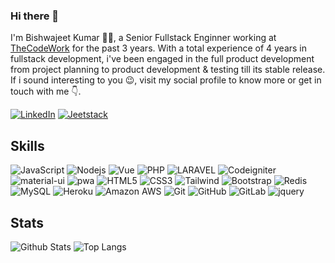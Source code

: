 ### Hi there 👋

<!--
**github-bishwajeet/github-bishwajeet** is a ✨ _special_ ✨ repository because its `README.md` (this file) appears on your GitHub profile.

Here are some ideas to get you started:

- 🔭 I’m currently working on ...
- 🌱 I’m currently learning ...
- 👯 I’m looking to collaborate on ...
- 🤔 I’m looking for help with ...
- 💬 Ask me about ...
- 📫 How to reach me: ...
- 😄 Pronouns: ...
- ⚡ Fun fact: ...
-->
I'm Bishwajeet Kumar 👨‍💻, a Senior Fullstack Enginner working at [TheCodeWork](https://thecodework.com/) for the past 3 years. With a total experience of 4 years in fullstack development, i've been engaged in the full product development from project planning to product development & testing till its stable release. If i sound interesting to you 😉, visit my social profile to know more or get in touch with me 👇.


[![LinkedIn](https://img.shields.io/badge/linkedin-%230077B5.svg?style=for-the-badge&logo=linkedin&logoColor=white)](https://www.linkedin.com/in/bishwajeet-kumar-2b044a14a/)
[![Jeetstack](https://github-production-user-asset-6210df.s3.amazonaws.com/38222738/239966720-29c5ea58-5721-4ef2-b6f5-6444fe46fe70.png)](https://github-bishwajeet.github.io/portfolio/)

## Skills

![JavaScript](https://img.shields.io/badge/-JavaScript-black?style=for-the-badge&logo=javascript)
![Nodejs](https://img.shields.io/badge/-Nodejs-black?style=for-the-badge&logo=Node.js)
![Vue](https://img.shields.io/badge/-Vuejs-white?style=for-the-badge&logo=Vue.js)
![PHP](https://img.shields.io/badge/-Php-black?style=for-the-badge&logo=Php)
![LARAVEL](https://img.shields.io/badge/-Laravel-white?style=for-the-badge&logo=Laravel)
![Codeigniter](https://img.shields.io/badge/-Codeigniter-black?style=for-the-badge&logo=Codeigniter)
![material-ui](https://img.shields.io/badge/Material_UI-0081CB?style=for-the-badge&logo=mui&logoColor=white)
![pwa](https://img.shields.io/badge/Progressive_Web_App-4285F4?style=for-the-badge&logo=googlechrome&logoColor=white)
![HTML5](https://img.shields.io/badge/-HTML5-E34F26?style=for-the-badge&logo=html5&logoColor=white)
![CSS3](https://img.shields.io/badge/-CSS3-1572B6?style=for-the-badge&logo=css3)
![Tailwind](https://img.shields.io/badge/-Tailwind-black?style=for-the-badge&logo=Tailwind)
![Bootstrap](https://img.shields.io/badge/-Bootstrap-563D7C?style=for-the-badge&logo=bootstrap)
![Redis](https://img.shields.io/badge/-Redis-black?style=for-the-badge&logo=Redis)
![MySQL](https://img.shields.io/badge/-MySQL-black?style=for-the-badge&logo=mysql)
![Heroku](https://img.shields.io/badge/-Heroku-430098?style=for-the-badge&logo=heroku)
![Amazon AWS](https://img.shields.io/badge/Amazon%20AWS-232F3E?style=for-the-badge&logo=amazon-aws)
![Git](https://img.shields.io/badge/-Git-black?style=for-the-badge&logo=git)
![GitHub](https://img.shields.io/badge/-GitHub-181717?style=for-the-badge&logo=github)
![GitLab](https://img.shields.io/badge/-GitLab-FCA121?style=for-the-badge&logo=gitlab)
![jquery](https://img.shields.io/badge/jQuery-0769AD?style=for-the-badge&logo=jquery&logoColor=white)

## Stats

![Github Stats](https://github-readme-stats.vercel.app/api?username=github-bishwajeet&count_private=true&show_icons=true&include_all_commits=true&theme=prussian&layout=compact)
![Top Langs](https://github-readme-stats.vercel.app/api/top-langs/?username=github-bishwajeet&hide=TeX&layout=compact&theme=prussian)

